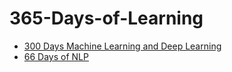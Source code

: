 # 365-Days-of-Learning


- [300 Days Machine Learning and Deep Learning](https://github.com/cybergeekgyan/300Days__MachineLearningDeepLearning)
- [66 Days of NLP](https://github.com/ThinamXx/66Days__NaturalLanguageProcessing)
